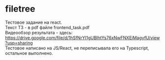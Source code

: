 # filetree
Тестовое задание на react.  
Текст ТЗ - в pdf файле frontend_task.pdf  
Видеообзор результата - здесь: https://drive.google.com/file/d/1hSfNrYI1gUBlhtYs76xNwFNXEiMagyfU/view?usp=sharing  
Тестовое написано на JS/React, не переписывала его на Typescript, остальное выполнено.  
